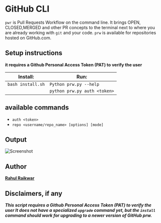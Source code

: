 # GitHub CLI

`pwr` is Pull Requests Workflow on the command line. It brings OPEN, CLOSED,MERGED and other PR concepts to the terminal next to where you are already working with `git` and your code.
`prw` is available for repositories hosted on GitHub.com.

## Setup instructions

<b>it requires a Github Personal Access Token (PAT) to verify the user</b>

| Install:          | Run:                         |
| ----------------- | ---------------------------- |
| `bash install.sh` | `Python prw.py --help`       |
|                   | `python prw.py auth <token>` |

## available commands

- `auth <token> `
- `repo <username/repo_name> [options] [mode] `

## Output

![Screenshot](https://i.imgur.com/jV8qgOG.png)

## Author

<b>[Rahul Raikwar](https://github.com/rahulraikwar00)</i>

## Disclaimers, if any

<i>This script requires a Github Personal Access Token (PAT) to verify the user</i>
<i>It does not have a specialized `upgrade` command yet, but the `install` command should work for upgrading to a newer version of GitHub prw.</i>
